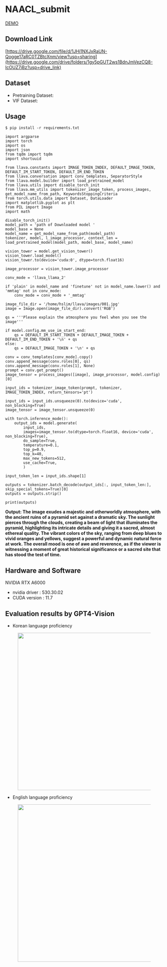 # NAACL_submit
[DEMO]()

## Download Link
[https://drive.google.com/file/d/1JHi1NXJxRaUN-Qogge17aRC0TZBtcXnm/view?usp=sharing](https://drive.google.com/drive/folders/1gy5pGUT2ws1BdnJmVezCQ8-IcOUZ7jBz?usp=drive_link)


## Dataset
- Pretraining Dataset: 
- VIF Dataset: 


## Usage
```
$ pip install -r requirements.txt
```

```
import argparse
import torch
import os
import json
from tqdm import tqdm
import shortuuid

from llava.constants import IMAGE_TOKEN_INDEX, DEFAULT_IMAGE_TOKEN, DEFAULT_IM_START_TOKEN, DEFAULT_IM_END_TOKEN
from llava.conversation import conv_templates, SeparatorStyle
from llava.model.builder import load_pretrained_model
from llava.utils import disable_torch_init
from llava.mm_utils import tokenizer_image_token, process_images, get_model_name_from_path, KeywordsStoppingCriteria
from torch.utils.data import Dataset, DataLoader
import matplotlib.pyplot as plt
from PIL import Image
import math

disable_torch_init()
model_path = 'path of Downloaded model '
model_base = None
model_name = get_model_name_from_path(model_path)
tokenizer, model, l_image_processor, context_len = load_pretrained_model(model_path, model_base, model_name)

vision_tower = model.get_vision_tower()
vision_tower.load_model()
vision_tower.to(device='cuda:0', dtype=torch.float16)

image_processor = vision_tower.image_processor

conv_mode = 'llava_llama_2'

if 'plain' in model_name and 'finetune' not in model_name.lower() and 'mmtag' not in conv_mode:
    conv_mode = conv_mode + '_mmtag'

image_file_dir = '/home/hslim/llava/images/001.jpg'
image = Image.open(image_file_dir).convert('RGB')

qs = '''Please explain the atmosphere you feel when you see the image'''

if model.config.mm_use_im_start_end:
    qs = DEFAULT_IM_START_TOKEN + DEFAULT_IMAGE_TOKEN + DEFAULT_IM_END_TOKEN + '\n' + qs
else:
    qs = DEFAULT_IMAGE_TOKEN + '\n' + qs

conv = conv_templates[conv_mode].copy()
conv.append_message(conv.roles[0], qs)
conv.append_message(conv.roles[1], None)
prompt = conv.get_prompt()
image_tensor = process_images([image], image_processor, model.config)[0]

input_ids = tokenizer_image_token(prompt, tokenizer, IMAGE_TOKEN_INDEX, return_tensors='pt')

input_ids = input_ids.unsqueeze(0).to(device='cuda', non_blocking=True)
image_tensor = image_tensor.unsqueeze(0)

with torch.inference_mode():
    output_ids = model.generate(
        input_ids,
        images=image_tensor.to(dtype=torch.float16, device='cuda', non_blocking=True),
        do_sample=True,
        temperature=0.1,
        top_p=0.9,
        top_k=40,
        max_new_tokens=512,
        use_cache=True,
        )

input_token_len = input_ids.shape[1]

outputs = tokenizer.batch_decode(output_ids[:, input_token_len:], skip_special_tokens=True)[0]
outputs = outputs.strip()

print(outputs)

```

**Output: 
The image exudes a majestic and otherworldly atmosphere, with the ancient ruins of a pyramid set against a dramatic sky. The sunlight pierces through the clouds, creating a beam of light that illuminates the pyramid, highlighting its intricate details and giving it a sacred, almost ethereal quality. The vibrant colors of the sky, ranging from deep blues to vivid oranges and yellows, suggest a powerful and dynamic natural force at work. The overall mood is one of awe and reverence, as if the viewer is witnessing a moment of great historical significance or a sacred site that has stood the test of time.**




## Hardware and Software  
NVIDIA RTX A6000 
- nvidia driver : 530.30.02
- CUDA version : 11.7


## Evaluation results by GPT4-Vision
- Korean language proficiency
<figure>
  <img src="./Kor Eval.png" width="500" >
</figure>

- English language proficiency
<figure>
  <img src="./Eng Eval.png" width="500" >
</figure>


